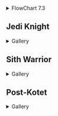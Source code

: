 <details><summary>FlowChart 7.3</summary>
<a href="https://bikuluki.github.io/swtor/img/flowchart.png"><img src="img/flowchart.png" width="100%" /></a>
</details>

## Jedi Knight
<details><summary>Gallery</summary>
<ul>
<li><a href="https://bikuluki.github.io/swtor.knight.1.0.1.tython">swtor.knight.1.0.1.tython</a></li>
<li><a href="https://bikuluki.github.io/swtor.knight.1.0.2.fleet">swtor.knight.1.0.2.fleet</a></li>
<li><a href="https://bikuluki.github.io/swtor.knight.1.0.3.coruscant">swtor.knight.1.0.3.coruscant</a></li>
<li><a href="https://bikuluki.github.io/swtor.knight.1.1.1.ord.mantell">swtor.knight.1.1.1.ord.mantell</a></li>
<li><a href="https://bikuluki.github.io/swtor.knight.1.1.2.taris">swtor.knight.1.1.2.taris</a></li>
<li><a href="https://bikuluki.github.io/swtor.knight.1.1.3.nar.shaddaa">swtor.knight.1.1.3.nar.shaddaa</a></li>
<li><a href="https://bikuluki.github.io/swtor.knight.1.1.4.abandonded.mining.facility.and.tython">swtor.knight.1.1.4.abandonded.mining.facility.and.tython</a></li>
<li><a href="https://bikuluki.github.io/swtor.knight.1.1.5.alderaan">swtor.knight.1.1.5.alderaan</a></li>
<li><a href="https://bikuluki.github.io/swtor.knight.1.1.6.tatooine">swtor.knight.1.1.6.tatooine</a></li>
<li><a href="https://bikuluki.github.io/swtor.knight.1.1.7.uphrades">swtor.knight.1.1.7.uphrades</a></li>
<li><a href="https://bikuluki.github.io/swtor.knight.1.1.8.opressor.and.tython">swtor.knight.1.1.8.opressor.and.tython</a></li>
<li><a href="https://bikuluki.github.io/swtor.knight.1.2.1.balmorra">swtor.knight.1.2.1.balmorra</a></li>
<li><a href="https://bikuluki.github.io/swtor.knight.1.2.2.quesh">swtor.knight.1.2.2.quesh</a></li>
<li><a href="https://bikuluki.github.io/swtor.knight.1.2.3.hoth">swtor.knight.1.2.3.hoth</a></li>
<li><a href="https://bikuluki.github.io/swtor.knight.1.2.4.fp.jedi.prisoner.taral.v.maelstrom.prison">swtor.knight.1.2.4.fp.jedi.prisoner.taral.v.maelstrom.prison</a></li>
<li><a href="https://bikuluki.github.io/swtor.knight.1.2.5.emperor.fortress">swtor.knight.1.2.5.emperor.fortress</a></li>
<li><a href="https://bikuluki.github.io/swtor.knight.1.3.1.belsavis">swtor.knight.1.3.1.belsavis</a></li>
<li><a href="https://bikuluki.github.io/swtor.knight.1.3.2.korriban.flame">swtor.knight.1.3.2.korriban.flame</a></li>
<li><a href="https://bikuluki.github.io/swtor.knight.1.3.3.voss">swtor.knight.1.3.3.voss</a></li>
<li><a href="https://bikuluki.github.io/swtor.knight.1.3.4.corellia">swtor.knight.1.3.4.corellia</a></li>
<li><a href="https://bikuluki.github.io/swtor.knight.1.3.5.dromund.kaas">swtor.knight.1.3.5.dromund.kaas</a></li>
</ul>
</details>

## Sith Warrior 
<details><summary>Gallery</summary><ul>
<li><a href="https://bikuluki.github.io/swtor.warrior.0.1.korriban">swtor.warrior.0.1.korriban</a></li>
<li><a href="https://bikuluki.github.io/swtor.warrior.0.2.black.talon">swtor.warrior.0.2.black.talon</a></li>
<li><a href="https://bikuluki.github.io/swtor.warrior.0.3.dromund.kaas.n.vette.n.hk">swtor.warrior.0.3.dromund.kaas.n.vette.n.hk</a></li>
<li><a href="https://bikuluki.github.io/swtor.warrior.1.1.balmorra">swtor.warrior.1.1.balmorra</a></li>
<li><a href="https://bikuluki.github.io/swtor.warrior.1.2.nar.shaddaa">swtor.warrior.1.2.nar.shaddaa</a></li>
<li><a href="https://bikuluki.github.io/swtor.warrior.1.3.orbital.station">swtor.warrior.1.3.orbital.station</a></li>
<li><a href="https://bikuluki.github.io/swtor.warrior.1.4.alderaan">swtor.warrior.1.4.alderaan</a></li>
<li><a href="https://bikuluki.github.io/swtor.warrior.1.5.tatooine">swtor.warrior.1.5.tatooine</a></li>
<li><a href="https://bikuluki.github.io/swtor.warrior.1.6.jaessa.ship">swtor.warrior.1.6.jaessa.ship</a></li>
<li><a href="https://bikuluki.github.io/swtor.warrior.1.7.hutta">swtor.warrior.1.7.hutta</a></li>
<li><a href="https://bikuluki.github.io/swtor.warrior.2.0.plan.zero">swtor.warrior.2.0.plan.zero</a></li>
<li><a href="https://bikuluki.github.io/swtor.warrior.2.1.taris">swtor.warrior.2.1.taris</a></li>
<li><a href="https://bikuluki.github.io/swtor.warrior.2.2.darth.vengean.flagship">swtor.warrior.2.2.darth.vengean.flagship</a></li>
<li><a href="https://bikuluki.github.io/swtor.warrior.2.3.hoth">swtor.warrior.2.3.hoth</a></li>
<li><a href="https://bikuluki.github.io/swtor.warrior.2.4.dromund.kaas">swtor.warrior.2.4.dromund.kaas</a></li>
<li><a href="https://bikuluki.github.io/swtor.warrior.3.1.quesh">swtor.warrior.3.1.quesh</a></li>
<li><a href="https://bikuluki.github.io/swtor.warrior.3.2.belsavis">swtor.warrior.3.2.belsavis</a></li>
<li><a href="https://bikuluki.github.io/swtor.warrior.3.3.hoth">swtor.warrior.3.3.hoth</a></li>
<li><a href="https://bikuluki.github.io/swtor.warrior.3.4.voss">swtor.warrior.3.4.voss</a></li>
<li><a href="https://bikuluki.github.io/swtor.warrior.3.5.corellia">swtor.warrior.3.5.corellia</a></li>
<li><a href="https://bikuluki.github.io/swtor.warrior.3.6.korriban">swtor.warrior.3.6.korriban</a></li>
</ul></details>

## Post-Kotet
<details><summary>Gallery</summary><ul>
<li><a href="https://bikuluki.github.io/swtor.post.kotet">swtor.post.kotet</a></li>
</ul></details>
